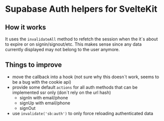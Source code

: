 # Supabase Auth helpers for SvelteKit

## How it works

It uses the `invalidateAll` method to refetch the session when the it´s about to expire or on signin/signout/etc.
This makes sense since any data currently displayed may not belong to the user anymore.

## Things to improve

- move the callback into a hook (not sure why this doesn´t work, seems to be a bug with the cookie api)
- provide some default `actions` for all auth methods that can be implemented ssr only (don´t rely on the url hash)
  - signIn with email/phone
  - signUp with email/phone
  - signOut
- use `invalidate('sb:auth')` to only force reloading authenticated data
